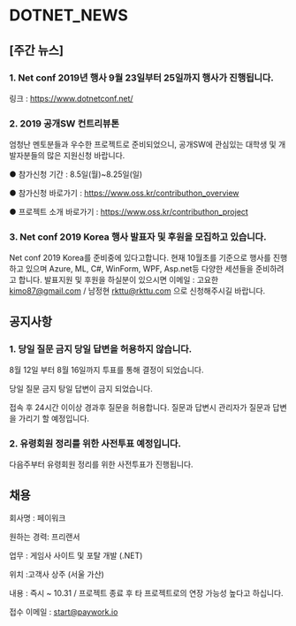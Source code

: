 # DOTNET_NEWS

## [주간 뉴스]

###  1. Net conf 2019년 행사 9월 23일부터 25일까지 행사가 진행됩니다.
링크 : https://www.dotnetconf.net/

###  2. 2019 공개SW 컨트리뷰톤
엄청난 멘토분들과 우수한 프로젝트로 준비되었으니, 공개SW에 관심있는 대학생 및 개발자분들의 많은 지원신청 바랍니다.

● 참가신청 기간 : 8.5일(월)~8.25일(일)

● 참가신청 바로가기 : https://www.oss.kr/contributhon_overview

● 프로젝트 소개 바로가기 : https://www.oss.kr/contributhon_project

### 3. Net conf 2019 Korea 행사 발표자 및 후원을 모집하고 있습니다.
 Net conf 2019 Korea를 준비중에 있다고합니다. 현재 10월초를 기준으로 행사를 진행하고 있으며 Azure, ML, C#, WinForm, WPF, Asp.net등 다양한
 세션들을 준비하려고 합니다. 발표지원 및 후원을 하실분이 있으시면 이메일 : 고요한 kimo87@gmail.com / 남정현 rkttu@rkttu.com 으로 신청해주시길 바랍니다.


## 공지사항

### 1. 당일 질문 금지 당일 답변을 허용하지 않습니다.
8월 12일 부터 8월 16일까지 투표를 통해 결정이 되었습니다. 

당일 질문 금지 탕일 답변이 금지 되었습니다.

접속 후 24시간 이이상 경과후 질문을 허용합니다. 질문과 답변시 관리자가 질문과 답변을 가리기 할 예정입니다.

### 2. 유령회원 정리를 위한 사전투표 예정입니다. 
다음주부터 유령회원 정리를 위한 사전투표가 진행됩니다.

## 채용
회사명 : 페이워크 

원하는 경력: 프리랜서

업무 : 게임사 사이트 및 포탈 개발 (.NET) 

위치 :고객사 상주 (서울 가산)

내용 : 즉시 ~ 10.31 / 프로젝트 종료 후 타 프로젝트로의 연장 가능성 높다고 하십니다.

접수 이메일 : start@paywork.io


